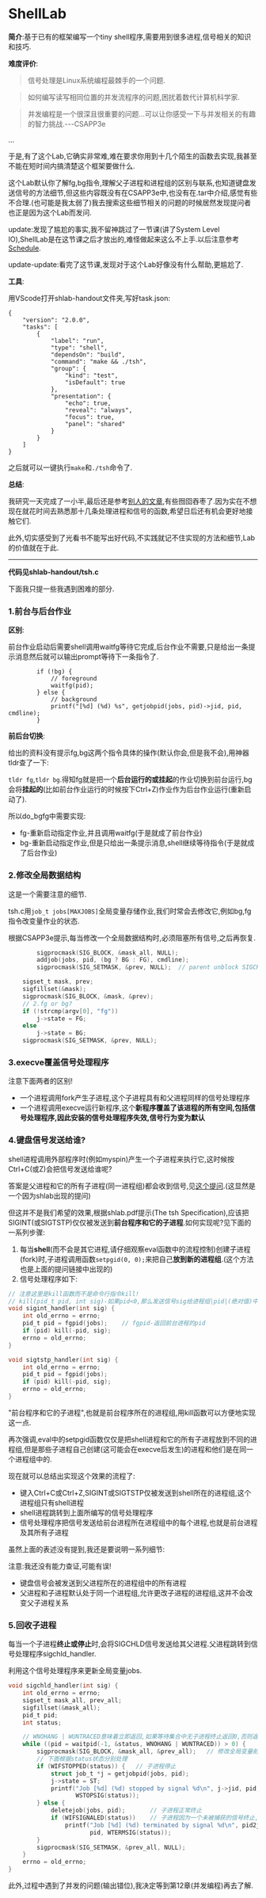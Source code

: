 # ShellLab

**简介**:基于已有的框架编写一个tiny shell程序,需要用到很多进程,信号相关的知识和技巧.

**难度评价**:

> 信号处理是Linux系统编程最棘手的一个问题.

> 如何编写读写相同位置的并发流程序的问题,困扰着数代计算机科学家.

> 并发编程是一个很深且很重要的问题...可以让你感受一下与并发相关的有趣的智力挑战.---CSAPP3e

...

于是,有了这个Lab,它确实非常难,难在要求你用到十几个陌生的函数去实现,我甚至不能在短时间内搞清楚这个框架要做什么.

这个Lab默认你了解fg,bg指令,理解父子进程和进程组的区别与联系,也知道键盘发送信号的方法细节,但这些内容既没有在CSAPP3e中,也没有在.tar中介绍,感觉有些不合理.(也可能是我太弱了)我去搜索这些细节相关的问题的时候居然发现提问者也正是因为这个Lab而发问.

update:发现了尴尬的事实,我不留神跳过了一节课(讲了System Level IO),ShellLab是在这节课之后才放出的,难怪做起来这么不上手.以后注意参考[Schedule](http://www.cs.cmu.edu/afs/cs/academic/class/15213-f15/www/schedule.html).

update-update:看完了这节课,发现对于这个Lab好像没有什么帮助,更尴尬了.

**工具**:

用VScode打开shlab-handout文件夹,写好task.json:

```
{
    "version": "2.0.0",
    "tasks": [
        {
            "label": "run",
            "type": "shell",
            "dependsOn": "build",
            "command": "make && ./tsh",
            "group": {
                "kind": "test",
                "isDefault": true
            },
            "presentation": {
                "echo": true,
                "reveal": "always",
                "focus": true,
                "panel": "shared"
            }
        }
    ]
}
```

之后就可以一键执行`make`和`./tsh`命令了.

**总结**:

我研究一天完成了一小半,最后还是参考[别人的文章](https://zhuanlan.zhihu.com/p/119034923),有些囫囵吞枣了.因为实在不想现在就花时间去熟悉那十几条处理进程和信号的函数,希望日后还有机会更好地接触它们.

此外,切实感受到了光看书不能写出好代码,不实践就记不住实现的方法和细节,Lab的价值就在于此.



---



**代码见shlab-handout/tsh.c**

下面我只提一些我遇到困难的部分.



### 1.前台与后台作业

**区别**:

前台作业启动后需要shell调用waitfg等待它完成,后台作业不需要,只是给出一条提示消息然后就可以输出prompt等待下一条指令了.

```
        if (!bg) {
            // foreground
            waitfg(pid);
        } else {
            // background
            printf("[%d] (%d) %s", getjobpid(jobs, pid)->jid, pid, cmdline);
        }
```

**前后台切换**:

给出的资料没有提示fg,bg这两个指令具体的操作(默认你会,但是我不会),用神器tldr查了一下:

`tldr fg`,`tldr bg`.得知fg就是把一个**后台运行的或挂起**的作业切换到前台运行,bg会将**挂起的**(比如前台作业运行的时候按下Ctrl+Z)作业作为后台作业运行(重新启动了).

所以do_bgfg中需要实现:

- fg-重新启动指定作业,并且调用waitfg(于是就成了前台作业)
- bg-重新启动指定作业,但是只给出一条提示消息,shell继续等待指令(于是就成了后台作业)

### 2.修改全局数据结构

这是一个需要注意的细节.

tsh.c用`job_t jobs[MAXJOBS]`全局变量存储作业,我们时常会去修改它,例如bg,fg指令改变量作业的状态.

根据CSAPP3e提示,每当修改一个全局数据结构时,必须阻塞所有信号,之后再恢复.

```C
        sigprocmask(SIG_BLOCK, &mask_all, NULL);
        addjob(jobs, pid, (bg ? BG : FG), cmdline);
        sigprocmask(SIG_SETMASK, &prev, NULL);  // parent unblock SIGCHILD
```

```C
    sigset_t mask, prev;
    sigfillset(&mask);
    sigprocmask(SIG_BLOCK, &mask, &prev);
    // 2.fg or bg?
    if (!strcmp(argv[0], "fg"))
        j->state = FG;
    else
        j->state = BG;
    sigprocmask(SIG_SETMASK, &prev, NULL);
```

### 3.execve覆盖信号处理程序

注意下面两者的区别!

- 一个进程调用fork产生子进程,这个子进程具有和父进程同样的信号处理程序
- 一个进程调用execve运行新程序,这个**新程序覆盖了该进程的所有空间,包括信号处理程序,因此安装的信号处理程序失效,信号行为变为默认**

### 4.键盘信号发送给谁?

shell进程调用外部程序时(例如myspin)产生一个子进程来执行它,这时候按Ctrl+C(或Z)会把信号发送给谁呢?

答案是父进程和它的所有子进程(同一进程组)都会收到信号,见[这个提问](https://stackoverflow.com/questions/31907212/will-ctrlc-send-sigint-signals-to-both-parent-and-child-processes-in-linux).(这显然是一个因为shlab出现的提问)

但这并不是我们希望的效果,根据shlab.pdf提示(The tsh Specification),应该把SIGINT(或SIGTSTP)仅仅被发送到**前台程序和它的子进程**.如何实现呢?见下面的一系列步骤:

1. 每当**shell**(而不会是其它进程,请仔细观察eval函数中的流程控制)创建子进程(fork)时,子进程调用函数`setpgid(0, 0);`来把自己**放到新的进程组**.(这个方法也是上面的提问链接中出现的)
2. 信号处理程序如下:

```C
// 注意这里是kill函数而不是命令行指令kill!
// kill(pid_t pid, int sig)-如果pid<0,那么发送信号sig给进程组|pid|(绝对值)中的每个进程
void sigint_handler(int sig) {
    int old_errno = errno;
    pid_t pid = fgpid(jobs);	// fgpid-返回前台进程的pid
    if (pid) kill(-pid, sig);
    errno = old_errno;
}

void sigtstp_handler(int sig) {
    int old_errno = errno;
    pid_t pid = fgpid(jobs);
    if (pid) kill(-pid, sig);
    errno = old_errno;
}
```

"前台程序和它的子进程",也就是前台程序所在的进程组,用kill函数可以方便地实现这一点.

再次强调,eval中的setpgid函数仅仅是把shell进程和它的所有子进程放到不同的进程组,但是那些子进程自己创建(这可能会在execve后发生)的进程和他们是在同一个进程组中的.



现在就可以总结出实现这个效果的流程了:

- 键入Ctrl+C或Ctrl+Z,SIGINT或SIGTSTP仅被发送到shell所在的进程组,这个进程组只有shell进程
- shell进程跳转到上面所编写的信号处理程序
- 信号处理程序把信号发送给前台进程所在进程组中的每个进程,也就是前台进程及其所有子进程

虽然上面的表述没有提到,我还是要说明一系列细节:

注意:我还没有能力查证,可能有误!

- 键盘信号会被发送到父进程所在的进程组中的所有进程
- 父进程和子进程默认处于同一个进程组,允许更改子进程的进程组,这并不会改变父子进程关系

### 5.回收子进程

每当一个子进程**终止或停止**时,会将SIGCHLD信号发送给其父进程.父进程跳转到信号处理程序sigchld_handler.

利用这个信号处理程序来更新全局变量jobs.

```C
void sigchld_handler(int sig) {
    int old_errno = errno;
    sigset_t mask_all, prev_all;
    sigfillset(&mask_all);
    pid_t pid;
    int status;

    // WNOHANG | WUNTRACED意味着立即返回,如果等待集合中无子进程终止返回0,否则返回终止的子进程的PID
    while ((pid = waitpid(-1, &status, WNOHANG | WUNTRACED)) > 0) {
        sigprocmask(SIG_BLOCK, &mask_all, &prev_all);	// 修改全局变量前需要阻塞所有信号
        // 下面根据status状态分别处理
        if (WIFSTOPPED(status)) {	// 子进程停止
            struct job_t *j = getjobpid(jobs, pid);
            j->state = ST;
            printf("Job [%d] (%d) stopped by signal %d\n", j->jid, pid,
                   WSTOPSIG(status));
        } else {
            deletejob(jobs, pid);		// 子进程正常终止
            if (WIFSIGNALED(status))	// 子进程因为一个未被捕获的信号终止,我没理解这是什么意思,但是按Ctrl+C就会触发这种情况
                printf("Job [%d] (%d) terminated by signal %d\n", pid2jid(pid),
                       pid, WTERMSIG(status));
        }
        sigprocmask(SIG_SETMASK, &prev_all, NULL);
    }
    errno = old_errno;
}
```



此外,过程中遇到了并发的问题(输出错位),我决定等到第12章(并发编程)再去了解.


